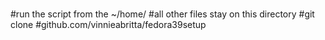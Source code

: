 #
#run the script from the ~/home/ 
#all other files stay on this directory
#git clone
#github.com/vinnieabritta/fedora39setup
